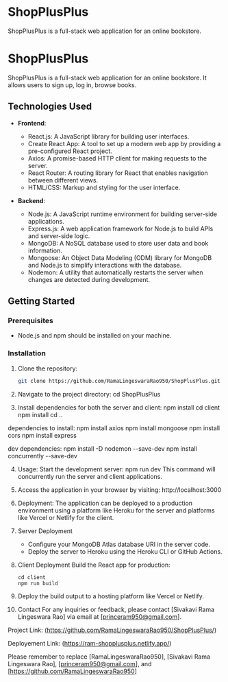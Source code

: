 # ShopPlusPlus

ShopPlusPlus is a full-stack web application for an online bookstore.

# ShopPlusPlus

ShopPlusPlus is a full-stack web application for an online bookstore. It allows users to sign up, log in, browse books.

## Technologies Used

- **Frontend**:

  - React.js: A JavaScript library for building user interfaces.
  - Create React App: A tool to set up a modern web app by providing a pre-configured React project.
  - Axios: A promise-based HTTP client for making requests to the server.
  - React Router: A routing library for React that enables navigation between different views.
  - HTML/CSS: Markup and styling for the user interface.

- **Backend**:
  - Node.js: A JavaScript runtime environment for building server-side applications.
  - Express.js: A web application framework for Node.js to build APIs and server-side logic.
  - MongoDB: A NoSQL database used to store user data and book information.
  - Mongoose: An Object Data Modeling (ODM) library for MongoDB and Node.js to simplify interactions with the database.
  - Nodemon: A utility that automatically restarts the server when changes are detected during development.

## Getting Started

### Prerequisites

- Node.js and npm should be installed on your machine.

### Installation

1.  Clone the repository:

    ```sh
    git clone https://github.com/RamaLingeswaraRao950/ShopPlusPlus.git

    ```

2.  Navigate to the project directory:
    cd ShopPlusPlus

3.  Install dependencies for both the server and client:
    npm install
    cd client
    npm install
    cd ..

dependencies to install:
npm install axios
npm install mongoose
npm install cors
npm install express

dev dependencies:
npm install -D nodemon --save-dev
npm install concurrently --save-dev

4.  Usage:
    Start the development server:
    npm run dev
    This command will concurrently run the server and client applications.

5.  Access the application in your browser by visiting:
    http://localhost:3000

6.  Deployment:
    The application can be deployed to a production environment using a platform like Heroku for the server and platforms
    like Vercel or Netlify for the client.

7.  Server Deployment

    - Configure your MongoDB Atlas database URI in the server code.
    - Deploy the server to Heroku using the Heroku CLI or GitHub Actions.

8.  Client Deployment
    Build the React app for production:

        cd client
        npm run build

9.  Deploy the build output to a hosting platform like Vercel or Netlify.
10. Contact
    For any inquiries or feedback, please contact [Sivakavi Rama Lingeswara Rao] via email at [princeram950@gmail.com].

Project Link: (https://github.com/RamaLingeswaraRao950/ShopPlusPlus/)

Deployement Link: (https://ram-shopplusplus.netlify.app/)

Please remember to replace [RamaLingeswaraRao950], [Sivakavi Rama Lingeswara Rao], [princeram950@gmail.com], and [https://github.com/RamaLingeswaraRao950]
